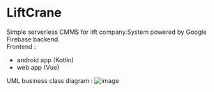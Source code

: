 # LiftCrane
Simple serverless CMMS for lift company.System powered by Google Firebase backend.  
Frontend :  
- android app (Kotlin)  
- web app (Vue)
  
    
    
    
 UML business class diagram :
![image](https://user-images.githubusercontent.com/74464525/165415272-b5df90d8-9129-4d88-aa6b-35942c490a3e.png)
